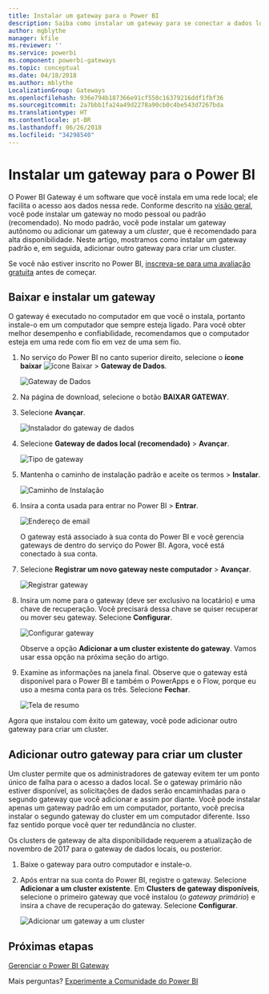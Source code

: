 ```yaml
---
title: Instalar um gateway para o Power BI
description: Saiba como instalar um gateway para se conectar a dados locais no Power BI.
author: mgblythe
manager: kfile
ms.reviewer: ''
ms.service: powerbi
ms.component: powerbi-gateways
ms.topic: conceptual
ms.date: 04/18/2018
ms.author: mblythe
LocalizationGroup: Gateways
ms.openlocfilehash: 936e794b187366e91cf550c16379216ddf1fbf36
ms.sourcegitcommit: 2a7bbb1fa24a49d2278a90cb0c4be543d7267bda
ms.translationtype: HT
ms.contentlocale: pt-BR
ms.lasthandoff: 06/26/2018
ms.locfileid: "34298540"
---
```

# <a name="install-a-gateway-for-power-bi"></a>Instalar um gateway para o Power BI

O Power BI Gateway é um software que você instala em uma rede local; ele facilita o acesso aos dados nessa rede. Conforme descrito na [visão geral](service-gateway-getting-started.md), você pode instalar um gateway no modo pessoal ou padrão (recomendado). No modo padrão, você pode instalar um gateway autônomo ou adicionar um gateway a um *cluster*, que é recomendado para alta disponibilidade. Neste artigo, mostramos como instalar um gateway padrão e, em seguida, adicionar outro gateway para criar um cluster.

Se você não estiver inscrito no Power BI, [inscreva-se para uma avaliação gratuita](https://app.powerbi.com/signupredirect?pbi_source=web) antes de começar.


## <a name="download-and-install-a-gateway"></a>Baixar e instalar um gateway

O gateway é executado no computador em que você o instala, portanto instale-o em um computador que sempre esteja ligado. Para você obter melhor desempenho e confiabilidade, recomendamos que o computador esteja em uma rede com fio em vez de uma sem fio.

1. No serviço do Power BI no canto superior direito, selecione o **ícone baixar** ![ícone Baixar](media/service-gateway-install/icon-download.png) > **Gateway de Dados**.

    ![Gateway de Dados](media/service-gateway-install/data-gateway.png)

2. Na página de download, selecione o botão **BAIXAR GATEWAY**.

3. Selecione **Avançar**.     

    ![Instalador do gateway de dados](media/service-gateway-install/gateway-installer.png)

4. Selecione **Gateway de dados local (recomendado)** > **Avançar**.

    ![Tipo de gateway](media/service-gateway-install/gateway-type.png)

5. Mantenha o caminho de instalação padrão e aceite os termos > **Instalar**.

    ![Caminho de Instalação](media/service-gateway-install/install-path.png)

6. Insira a conta usada para entrar no Power BI > **Entrar**.

    ![Endereço de email](media/service-gateway-install/email-address.png)

    O gateway está associado à sua conta do Power BI e você gerencia gateways de dentro do serviço do Power BI. Agora, você está conectado à sua conta.

7. Selecione **Registrar um novo gateway neste computador** > **Avançar**.

    ![Registrar gateway](media/service-gateway-install/register-gateway.png)

8. Insira um nome para o gateway (deve ser exclusivo na locatário) e uma chave de recuperação. Você precisará dessa chave se quiser recuperar ou mover seu gateway. Selecione **Configurar**.

    ![Configurar gateway](media/service-gateway-install/configure-gateway.png)

    Observe a opção **Adicionar a um cluster existente do gateway**. Vamos usar essa opção na próxima seção do artigo.

9. Examine as informações na janela final. Observe que o gateway está disponível para o Power BI e também o PowerApps e o Flow, porque eu uso a mesma conta para os três. Selecione **Fechar**.

    ![Tela de resumo](media/service-gateway-install/summary-screen.png)

Agora que instalou com êxito um gateway, você pode adicionar outro gateway para criar um cluster.


## <a name="add-another-gateway-to-create-a-cluster"></a>Adicionar outro gateway para criar um cluster

Um cluster permite que os administradores de gateway evitem ter um ponto único de falha para o acesso a dados local. Se o gateway primário não estiver disponível, as solicitações de dados serão encaminhadas para o segundo gateway que você adicionar e assim por diante. Você pode instalar apenas um gateway padrão em um computador, portanto, você precisa instalar o segundo gateway do cluster em um computador diferente. Isso faz sentido porque você quer ter redundância no cluster.

Os clusters de gateway de alta disponibilidade requerem a atualização de novembro de 2017 para o gateway de dados locais, ou posterior.

1. Baixe o gateway para outro computador e instale-o.

2. Após entrar na sua conta do Power BI, registre o gateway. Selecione **Adicionar a um cluster existente**. Em **Clusters de gateway disponíveis**, selecione o primeiro gateway que você instalou (o *gateway primário*) e insira a chave de recuperação do gateway. Selecione **Configurar**.

    ![Adicionar um gateway a um cluster](media/service-gateway-install/add-cluster.png)


## <a name="next-steps"></a>Próximas etapas

[Gerenciar o Power BI Gateway](service-gateway-manage.md)

Mais perguntas? [Experimente a Comunidade do Power BI](http://community.powerbi.com/)